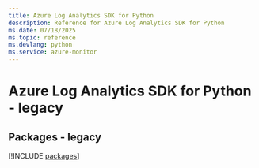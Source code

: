 ```yaml
---
title: Azure Log Analytics SDK for Python
description: Reference for Azure Log Analytics SDK for Python
ms.date: 07/18/2025
ms.topic: reference
ms.devlang: python
ms.service: azure-monitor
---
```

# Azure Log Analytics SDK for Python - legacy
## Packages - legacy
[!INCLUDE [packages](log-analytics-index.md)]